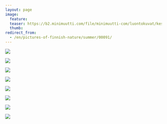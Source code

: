 ```yaml
---
layout: page
image:
  feature:
  teaser: https://b2.minimuutti.com/file/minimuutti-com/luontokuvat/kes%C3%A4/5/DS24881-245px.jpg
  thumb:
redirect_from:
  - /en/pictures-of-finnish-nature/summer/00091/
---
```


[![](https://b2.minimuutti.com/file/minimuutti-com/luontokuvat/kes%C3%A4/5/DS24867-800px.jpg)](https://dl.dropboxusercontent.com/sh/ea1wtnz7z734o12/AABPSvUiTfA9ErxZoBxl6MV0a/luontokuvat/kes%C3%A4/5/DS24867.jpg)

[![](https://b2.minimuutti.com/file/minimuutti-com/luontokuvat/kes%C3%A4/5/DS24876-800px.jpg)](https://dl.dropboxusercontent.com/sh/ea1wtnz7z734o12/AABkNxoVK7kEQuDYND8QRCO6a/luontokuvat/kes%C3%A4/5/DS24876.jpg)

[![](https://b2.minimuutti.com/file/minimuutti-com/luontokuvat/kes%C3%A4/5/DS24878-800px.jpg)](https://dl.dropboxusercontent.com/sh/ea1wtnz7z734o12/AADR6gpfU7sTm3PyaWmxgWOwa/luontokuvat/kes%C3%A4/5/DS24878.jpg)

[![](https://b2.minimuutti.com/file/minimuutti-com/luontokuvat/kes%C3%A4/5/DS24881-800px.jpg)](https://dl.dropboxusercontent.com/sh/ea1wtnz7z734o12/AABD8SuLezN9XJjsWLxMptORa/luontokuvat/kes%C3%A4/5/DS24881.jpg)

[![](https://b2.minimuutti.com/file/minimuutti-com/luontokuvat/kes%C3%A4/6/DS25163-800px.jpg)](https://dl.dropboxusercontent.com/sh/ea1wtnz7z734o12/AADvN84bzOlCG4tx8bv9KMnea/luontokuvat/kes%C3%A4/6/DS25163.jpg)

[![](https://b2.minimuutti.com/file/minimuutti-com/luontokuvat/kes%C3%A4/6/DS25174-800px.jpg)](https://dl.dropboxusercontent.com/sh/ea1wtnz7z734o12/AAD9vpH1AbJlyuZUREF3POaya/luontokuvat/kes%C3%A4/6/DS25174.jpg)

[![](https://b2.minimuutti.com/file/minimuutti-com/luontokuvat/kes%C3%A4/6/DS25175-800px.jpg)](https://dl.dropboxusercontent.com/sh/ea1wtnz7z734o12/AACNxjl7CsZpS9DPfIR1dD6ka/luontokuvat/kes%C3%A4/6/DS25175.jpg)

[![](https://b2.minimuutti.com/file/minimuutti-com/luontokuvat/kes%C3%A4/6/DS25182-800px.jpg)](https://dl.dropboxusercontent.com/sh/ea1wtnz7z734o12/AAB452rmNBlZ7JKL4LMkXIUga/luontokuvat/kes%C3%A4/6/DS25182.jpg)

